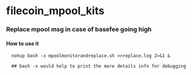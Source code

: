 # filecoin_mpool_kits


### Replace mpool msg in case of basefee going high
#### How to use it 
```shell
  nohup bash -x mpoolmonitorandreplace.sh >>replace.log 2>&1 &
  
  ## bash -x would help to print the more details info for debugging
```
